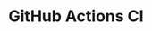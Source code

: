 # GitHub Actions CI




























































































































































































































































































































































































































































































































































































































































































































































































































































































































































































































































































































































































































































